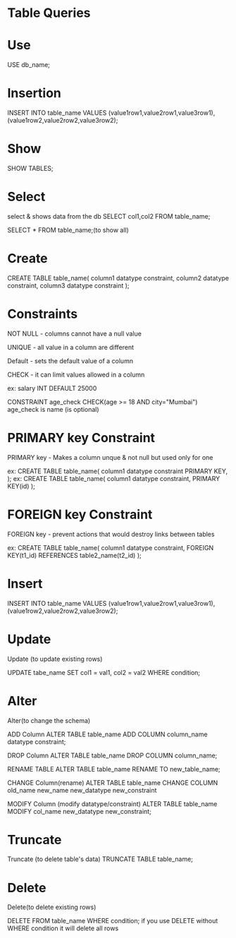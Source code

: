 # Table Queries
# Use
USE db_name;


# Insertion
INSERT INTO table_name 
VALUES
(value1row1,value2row1,value3row1),
(value1row2,value2row2,value3row2);

# Show
SHOW TABLES;

# Select 
select & shows data from the db
SELECT col1,col2 FROM table_name;

SELECT * FROM table_name;(to show all)




# Create 
CREATE TABLE table_name(
	column1 datatype constraint,
	column2 datatype constraint,
	column3 datatype constraint
);
# Constraints
NOT NULL - columns cannot have a null value 

UNIQUE - all value in a column are different 

Default - sets the default value of a column

CHECK - it can limit values allowed in a column

ex: salary INT DEFAULT 25000

CONSTRAINT age_check CHECK(age >= 18 AND city="Mumbai")
age_check is name (is optional)
# PRIMARY key Constraint
PRIMARY key - Makes a column unque & not null but used only for one 

ex: CREATE TABLE table_name(
	column1 datatype constraint PRIMARY KEY,
);
ex: CREATE TABLE table_name(
	column1 datatype constraint,
    PRIMARY KEY(id)
);

# FOREIGN key Constraint
FOREIGN key - prevent actions that would destroy links between tables

ex: CREATE TABLE table_name(
	column1 datatype constraint,
    FOREIGN KEY(t1_id) REFERENCES table2_name(t2_id)
);

# Insert
INSERT INTO table_name 
VALUES
(value1row1,value2row1,value3row1),
(value1row2,value2row2,value3row2);

# Update
Update (to update existing rows)

UPDATE tabe_name SET col1 = val1,
col2 = val2 WHERE condition;

# Alter
Alter(to change the schema)

ADD Column
ALTER TABLE table_name ADD COLUMN column_name datatype constraint;

DROP Column
ALTER TABLE table_name DROP COLUMN column_name;

RENAME TABLE
ALTER TABLE table_name RENAME TO new_table_name;

CHANGE Column(rename)
ALTER TABLE table_name CHANGE COLUMN old_name new_name new_datatype new_constraint

MODIFY Column (modify datatype/constraint)
ALTER TABLE table_name MODIFY col_name new_datatype new_constraint;	

# Truncate
Truncate (to delete table's data)
TRUNCATE TABLE table_name;
# Delete
Delete(to delete existing rows)

DELETE FROM table_name WHERE condition;
if you use DELETE without WHERE condition it will delete all rows